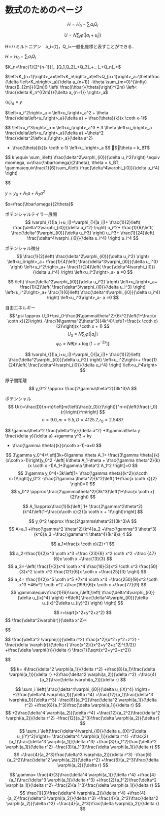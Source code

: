 # 数式のためのページ


$$
H=H_0-\sum_{i}a_iQ_i
$$

$$
U=N\sum_{i}\varphi_{}(|a_i+u_i|)
$$

H=ハミルトニアン　a_i=力，Q_i=一般化座標と表すことができる．

$H=H_0-\sum_{i}a_iQ_i$

$K_n=\frac{1}{2^{n-1}}[...[Q_1,Q_2]_+Q_3]_+...]_+Q_n]_+$

$\left<K_{n+1}\right>_a=\left<K_n\right>_a\left<Q_{n+1}\right>_a+\theta\frac{\delta \left<K_n\right>_a}{\delta a_{n+1}}
-\theta \sum_{m=0}^{\infty} \frac{B_{2m}}{(2m)!} \left( \frac{i\hbar}{\theta}\right)^{2m} \left< \frac{\delta K_n^{(2m)}}{\delta a_{n+1}} \right>_a$


$\left<u_i\right>_a \equiv y$

$\left<u_i^2\right>_a = \left<u_i\right>_a^2 + \theta \frac{\delta\left<u_i\right>_a}{\delta a} + \frac{\theta}{k}(x \coth x-1)$

$$
\left<u_i^3\right>_a = \left<u_i\right>_a^3 + 3 \theta \left<u_i\right>_a \frac{\delta\left<u_i\right>_a}{\delta a}
+\theta^2 \frac{\delta^2\left<u_i\right>_a}{\delta a^2}
+ \frac{\theta}{k}(x \coth x-1) \left<u_i\right>_a
$$
$\theta = k_BT$

$$
k \equiv
\sum_i\left( \frac{\delta^2\varphi_{i0}}{\delta u_i^2}\right)
\equiv
m\omega,
x=\frac{\hbar\omega}{2\theta},
\theta = k_BT,
\gamma\equiv\frac{1}{6}\sum_i\left( \frac{\delta^4\varphi_{i0}}{\delta u_i^4} \right)

$$

$y=y_0+A_1a+A_2a^2$

$x=\frac{\hbar\omega}{2\theta}$

ポテンシャルテイラー展開
$$
\varphi_{}(|a_i+u_i|)=\varphi_{}(|a_i|)+
\frac{1}{2}\left( \frac{\delta^2\varphi_{i0}}{\delta u_i^2} \right) u_i^2+
\frac{1}{6}\left( \frac{\delta^3\varphi_{i0}}{\delta u_i^3} \right) u_i^3+
\frac{1}{24}\left( \frac{\delta^4\varphi_{i0}}{\delta u_i^4} \right) u_i^4
$$

ポテンシャル微分
$$
\frac{1}{2}\left( \frac{\delta^2\varphi_{i0}}{\delta u_i^2} \right) \left<u_i\right>_a+
\frac{1}{4}\left( \frac{\delta^3\varphi_{i0}}{\delta u_i^3} \right) \left<u_i^2\right>_a+
\frac{1}{24}\left( \frac{\delta^4\varphi_{i0}}{\delta u_i^4} \right) \left<u_i^3\right>_a- a =0
$$

$$
\left( \frac{\delta^2\varphi_{i0}}{\delta u_i^2} \right) \left<u_i\right>_a+
\frac{1}{2}\left( \frac{\delta^3\varphi_{i0}}{\delta u_i^3} \right) \left<u_i^2\right>_a+
\frac{1}{6}\left( \frac{\delta^4\varphi_{i0}}{\delta u_i^4} \right) \left<u_i^3\right>_a- a =0
$$

自由エネルギー
$$
\psi \approx U_0+\psi_0-\frac{N\gamma\theta^2}{6k^2}\left(1+\frac{x \coth x}{2}\right)
-\frac{N\gamma^2\theta^3}{4k^4}\left(1+\frac{x \coth x}{2}\right)(x \coth x + 1)
$$
$$
U_0\equiv N\sum_i\varphi_{}(|a_i|)
$$
$$
\varphi_0 = N\theta[x+\log{(1-e^{-2x})}]
$$

$$
\varphi_{}(|a_i+u_i|)=\varphi_{}(|a_i|)+
\frac{1}{2}\left( \frac{\delta^2\varphi_{i0}}{\delta u_i^2} \right) \left<u_i^2\right>+
\frac{1}{24}\left( \frac{\delta^4\varphi_{i0}}{\delta u_i^4} \right) \left<u_i^4\right>
$$

原子間距離
$$
y_0^2 \approx \frac{2\gamma\theta^2}{3k^3}A
$$

ポテンシャル
$$
U(r)=\frac{D}{n-m}\left[m{\left(\frac{r_0}{r}\right)}^n-n{\left(\frac{r_0}{r}\right)}^m\right]
$$
$$
n=9.0, m=5.5, D=4125.7, r_0=2.5487
$$

$$
\gamma\theta^2 \frac{\delta^2y}{\delta a^2}
+3\gamma\theta y \frac{\delta y}{\delta a}
+\gamma y^3 + ky
+ \frac{\gamma \theta}{k}(x\coth x-1)-a=0
$$

$$
3\gamma y_0^4+\left[3k+6\gamma \theta A_1+
  \frac{3\gamma \theta}{k}(x\coth x-1)\right]y_0^2
  -\left[ k\theta A_1-\theta + \frac{\gamma \theta^2}{k}(x \coth x -1)A_1+3\gamma \theta^2 A_1^2
   \right]=0
$$
$$
3\gamma y_0^4+3k\left[1+ \frac{\gamma \theta}{k^2}(x\coth x+1)\right]y_0^2
  -\frac{2\gamma \theta^2}{k^2}\left(
    1+\frac{x \coth x}{2}
   \right)=0
$$
$$
y_0^2 \approx \frac{2\gamma\theta^2}{3k^3}\left(1+\frac{x \coth x}{2}\right)
$$

$$
A_1\approx\frac{1}{k}\left[ 1+ \frac{2\gamma^2\theta^2}{k^4}\left(1+\frac{x\coth x}{2}(x \coth x + 1)\right)\right]
$$

$$
y_0^2 \approx \frac{2\gamma\theta^2}{3k^3}A
$$
$$
A=a_1
+\frac{\gamma^2 \theta^2}{k^4}a_2
+\frac{\gamma^3 \theta^3}{k^6}a_3
+\frac{\gamma^4 \theta^4}{k^8}a_4
$$

$$
a_1=\frac{x \coth x}{2}+1
$$

$$
a_2=\frac{1}{2}x^3 \coth x^3
+\frac {23}{6} x^2 \coth x^2
+\frac {47}{6}x \coth x
+\frac{13}{3}
$$
$$
a_3=-\left(
\frac{1}{2}x^4 \coth x^4
\frac{16}{3}x^3 \coth x^3
\frac{50}{3}x^2 \coth x^2
\frac{121}{6}x \coth x
+\frac{25}{3}
\right)
$$
$$
a_4=
\frac{1}{2}x^5 \coth x^5
+7x^4 \coth x^4
+\frac{250}{9}x^3 \coth x^3
+46x^2 \coth x^2
+\frac{199}{6}x \coth x
+\frac{77}{9}
$$
$$
\gamma\equiv\frac{1}{6}\sum_i\left[\left( \frac{\delta^4\varphi_{i0}}{\delta u_{ix}^4} \right)
+6\left( \frac{\delta^4\varphi_{i0}}{\delta u_{ix}^2\delta u_{iy}^2} \right)
\right]
$$

$$
r=\sqrt{x^2+y^2+z^2}
$$
$$
  \frac{\delta^2\varphi(r)}{\delta x^2}=


$$

$$
\frac{\delta^2 \varphi(r)}{\delta r^2} \frac{x^2}{x^2+y^2+z^2}
-\frac{\delta \varphi(r)}{\delta r} \frac{x^2}{(x^2+y^2+z^2)^{3/2}}
+\frac{\delta \varphi(r)}{\delta r} \frac{1}{\sqrt{x^2+y^2+z^2}}

$$

$$
k=
4\frac{\delta^2 \varphi(a_1)}{\delta r^2}
+\frac{8}{a_1}\frac{\delta \varphi(a_1)}{\delta r}
+2\frac{\delta^2 \varphi(a_2)}{\delta r^2}
+\frac{4}{a_2}\frac{\delta \varphi(a_2)}{\delta r}
$$

$$
\sum_i \left( \frac{\delta^4\varphi_{i0}}{\delta u_{iX}^4} \right)=
+2\frac{\delta^4 \varphi(a_1)}{\delta r^4}
+\frac{12}{a_1}\frac{\delta^3 \varphi(a_1)}{\delta r^3}
-\frac{6}{a_1^2}\frac{\delta^2 \varphi(a_1)}{\delta r^2}
+\frac{6}{a_1^3}\frac{\delta \varphi(a_1)}{\delta r}
$$
$$
+2\frac{\delta^4 \varphi(a_2)}{\delta r^4}
+\frac{12}{a_2^2}\frac{\delta^2 \varphi(a_2)}{\delta r^2}
-\frac{12}{a_2^3}\frac{\delta \varphi(a_2)}{\delta r}
$$
$$
\sum_i \left(\frac{\delta^4\varphi_{i0}}{\delta u_{iX}^2\delta u_{iY}^2}\right)=
\frac{\delta^4 \varphi(a_1)}{\delta r^4}
+\frac{2}{a_1}\frac{\delta^3 \varphi(a_1)}{\delta r^3}
+\frac{3}{a_1^2}\frac{\delta^2 \varphi(a_1)}{\delta r^2}
-\frac{3}{a_1^3}\frac{\delta \varphi(a_1)}{\delta r}
$$
$$
+\frac{4}{a_2^3}\frac{\delta^3 \varphi(a_2)}{\delta r^3}
-\frac{6}{a_2^2}\frac{\delta^2 \varphi(a_2)}{\delta r^2}
+\frac{6}{a_2^3}\frac{\delta \varphi(a_2)}{\delta r}
$$

$$
\gamma=
\frac{4}{3}\frac{\delta^4 \varphi(a_1)}{\delta r^4}
+\frac{4}{a_1}\frac{\delta^3 \varphi(a_1)}{\delta r^3}
+\frac{2}{a_1^2}\frac{\delta^2 \varphi(a_1)}{\delta r^2}
-\frac{2}{a_1^3}\frac{\delta \varphi(a_1)}{\delta r}
$$
$$
\frac{1}{3}\frac{\delta^4 \varphi(a_2)}{\delta r^4}
+\frac{4}{a_2}\frac{\delta^3 \varphi(a_2)}{\delta r^3}
-\frac{4}{a_2^2}\frac{\delta^2 \varphi(a_2)}{\delta r^2}
+\frac{4}{a_2^3}\frac{\delta \varphi(a_2)}{\delta r}
$$
